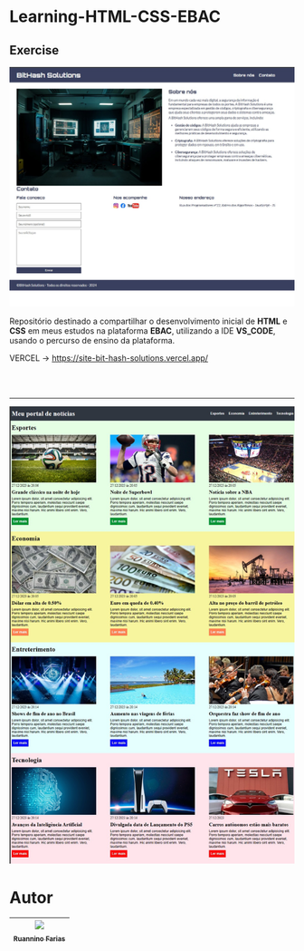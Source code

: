 # Learning-HTML-CSS-EBAC

## Exercise

<p align="center">
  <img src="./images/img-site.jpeg"/>
</p>

Repositório destinado a compartilhar o desenvolvimento inicial de **HTML** e **CSS** em meus estudos na plataforma **EBAC**, utilizando a IDE **VS_CODE**, usando o percurso de ensino da plataforma.


VERCEL -> https://site-bit-hash-solutions.vercel.app/

<br /><br />
___

<p align="center">
  <img src="https://github.com/ruannino/EBAC_HTML_CSS/blob/exerc%C3%ADcio_css/Midias/Captura_Visual.jpg?raw=true">
</p>

# Autor

| [<img src="https://avatars.githubusercontent.com/u/105193525?v=4" width=115><br><sub>Ruannino Farias</sub>](https://github.com/ruannino) 
| :---: |
